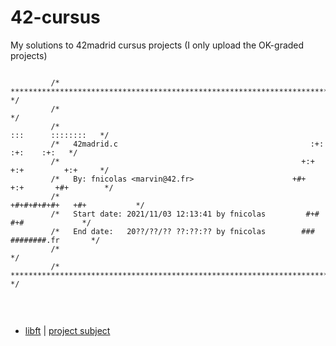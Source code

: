# 42-cursus
My solutions to 42madrid cursus projects (I only upload the OK-graded projects)


```

         /* **************************************************************************** */
         /*                                                                              */
         /*                                                          :::      ::::::::   */
         /*   42madrid.c                                           :+:      :+:    :+:   */
         /*                                                      +:+ +:+         +:+     */
         /*   By: fnicolas <marvin@42.fr>                      +#+  +:+       +#+        */
         /*                                                  +#+#+#+#+#+   +#+           */
         /*   Start date: 2021/11/03 12:13:41 by fnicolas         #+#    #+#             */
         /*   End date:   20??/??/?? ??:??:?? by fnicolas        ###   ########.fr       */
         /*                                                                              */
         /* **************************************************************************** */
                 
```
<!--
<p align="center"> <a href="https://profile.intra.42.fr/users/fnicolas">
  <img src="https://user-images.githubusercontent.com/15001687/138192396-de6f5266-6dea-47dc-ae42-e3254b8da709.jpg" alt="fnicolas xp" width="539.5px" height="66.5px">
</a></p>
-->

<br>

* [libft](https://github.com/fenshan/42-cursus/tree/main/libft) | [project subject](https://github.com/fenshan/42-cursus/blob/main/libft/libft.pdf)
